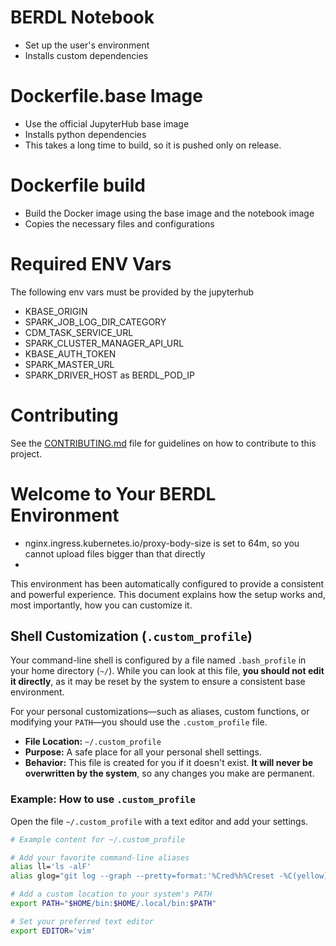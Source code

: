 # BERDL Notebook



* Set up the user's environment
* Installs custom dependencies
  
# Dockerfile.base Image
* Use the official JupyterHub base image
* Installs python dependencies
* This takes a long time to build, so it is pushed only on release.

# Dockerfile build
* Build the Docker image using the base image and the notebook image
* Copies the necessary files and configurations


# Required ENV Vars

The following env vars must be provided by the jupyterhub
* KBASE_ORIGIN
* SPARK_JOB_LOG_DIR_CATEGORY
* CDM_TASK_SERVICE_URL
* SPARK_CLUSTER_MANAGER_API_URL
* KBASE_AUTH_TOKEN
* SPARK_MASTER_URL
* SPARK_DRIVER_HOST as BERDL_POD_IP
 

# Contributing
See the [CONTRIBUTING.md](CONTRIBUTING.md) file for guidelines on how to contribute to this project.



# Welcome to Your BERDL Environment
* nginx.ingress.kubernetes.io/proxy-body-size is set to 64m, so you cannot upload files bigger than that directly
* 


This environment has been automatically configured to provide a consistent and powerful experience. This document explains how the setup works and, most importantly, how you can customize it.

## Shell Customization (`.custom_profile`)

Your command-line shell is configured by a file named `.bash_profile` in your home directory (`~/`). While you can look at this file, **you should not edit it directly**, as it may be reset by the system to ensure a consistent base environment.

For your personal customizations—such as aliases, custom functions, or modifying your `PATH`—you should use the `.custom_profile` file.

* **File Location:** `~/.custom_profile`
* **Purpose:** A safe place for all your personal shell settings.
* **Behavior:** This file is created for you if it doesn't exist. **It will never be overwritten by the system**, so any changes you make are permanent.

### Example: How to use `.custom_profile`

Open the file `~/.custom_profile` with a text editor and add your settings.

```bash
# Example content for ~/.custom_profile

# Add your favorite command-line aliases
alias ll='ls -alF'
alias glog="git log --graph --pretty=format:'%Cred%h%Creset -%C(yellow)%d%Creset %s %Cgreen(%cr) %C(bold blue)<%an>%Creset' --abbrev-commit"

# Add a custom location to your system's PATH
export PATH="$HOME/bin:$HOME/.local/bin:$PATH"

# Set your preferred text editor
export EDITOR='vim'